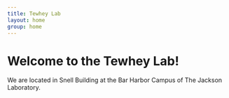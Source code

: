 ```yaml
---
title: Tewhey Lab
layout: home
group: home
---
```


# Welcome to the Tewhey Lab!


We are located in Snell Building at the Bar Harbor Campus of The Jackson Laboratory.

